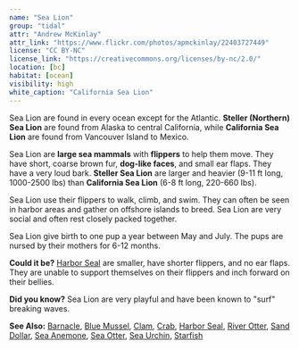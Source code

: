 ```yaml
---
name: "Sea Lion"
group: "tidal"
attr: "Andrew McKinlay"
attr_link: "https://www.flickr.com/photos/apmckinlay/22403727449"
license: "CC BY-NC"
license_link: "https://creativecommons.org/licenses/by-nc/2.0/"
location: [bc]
habitat: [ocean]
visibility: high
white_caption: "California Sea Lion"
---
```

Sea Lion are found in every ocean except for the Atlantic. **Steller (Northern) Sea Lion** are found from Alaska to central California, while **California Sea Lion** are found from Vancouver Island to Mexico.

Sea Lion are **large sea mammals** with **flippers** to help them move. They have short, coarse brown fur, **dog-like faces**, and small ear flaps. They have a very loud bark. **Steller Sea Lion** are larger and heavier (9-11 ft long, 1000-2500 lbs) than **California Sea Lion** (6-8 ft long, 220-660 lbs).

Sea Lion use their flippers to walk, climb, and swim. They can often be seen in harbor areas and gather on offshore islands to breed. Sea Lion are very social and often rest closely packed together.

Sea Lion give birth to one pup a year between May and July. The pups are nursed by their mothers for 6-12 months.

**Could it be?** [Harbor Seal](/animals/harbseal/) are smaller, have shorter flippers, and no ear flaps. They are unable to support themselves on their flippers and inch forward on their bellies.

**Did you know?** Sea Lion are very playful and have been known to "surf" breaking waves.

<!-- generated, do not edit -->
**See Also:**
[Barnacle](/animals/barnacle/),
[Blue Mussel](/animals/blumussel/),
[Clam](/animals/clam/),
[Crab](/animals/crab/),
[Harbor Seal](/animals/harbseal/),
[River Otter](/animals/rivotter/),
[Sand Dollar](/animals/sandolr/),
[Sea Anemone](/animals/seaanem/),
[Sea Otter](/animals/seaotter/),
[Sea Urchin](/animals/seaurch/),
[Starfish](/animals/starfish/)
